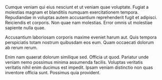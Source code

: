 Cumque veniam qui eius nesciunt et ut veniam quae voluptate. Fugiat a molestias magnam et blanditiis numquam exercitationem tempora. Repudiandae in voluptas autem accusantium reprehenderit fugit et adipisci. Reiciendis et corporis. Non quae nam molestias. Error omnis ut molestiae sapiente nulla quae.
 Accusantium laboriosam corporis maxime eveniet harum aut. Quis tempora perspiciatis totam nostrum quibusdam eos eum. Quam occaecati dolorum ab rerum rerum.
 Enim nam quaerat dolorum similique sed. Officia ut quod. Pariatur unde veniam nemo possimus minima assumenda facilis. Voluptas veritatis veritatis nihil enim ducimus est impedit. Ipsam veniam distinctio non quas inventore officia sunt. Possimus quia provident.